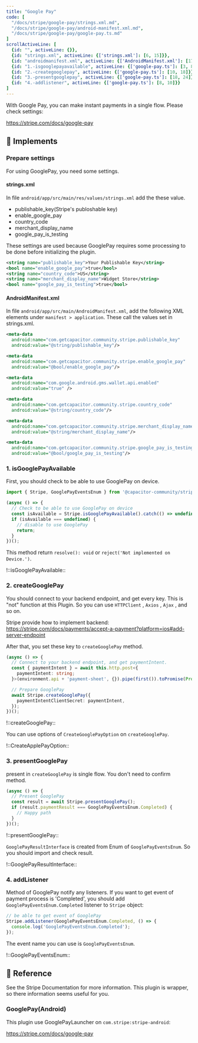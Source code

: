 ```yaml
---
title: "Google Pay"
code: [
  "/docs/stripe/google-pay/strings.xml.md",
  "/docs/stripe/google-pay/android-manifest.xml.md",
  "/docs/stripe/google-pay/google-pay.ts.md"
]
scrollActiveLine: [
  {id: "", activeLine: {}},
  {id: "strings.xml", activeLine: {['strings.xml']: [6, 15]}},
  {id: "androidmanifest.xml", activeLine: {['AndroidManifest.xml']: [17, 30]}},
  {id: "1.-isgooglepayavailable", activeLine: {['google-pay.ts']: [3, 8]}},
  {id: "2.-creategooglepay", activeLine: {['google-pay.ts']: [10, 18]}},
  {id: "3.-presentgooglepay", activeLine: {['google-pay.ts']: [18, 24]}},
  {id: "4.-addlistener", activeLine: {['google-pay.ts']: [8, 10]}}
]
---
```


With Google Pay, you can make instant payments in a single flow. Please check settings:

https://stripe.com/docs/google-pay

## 🐾 Implements

### Prepare settings
For using GooglePay, you need some settings.

#### strings.xml

In file `android/app/src/main/res/values/strings.xml` add the these value.

- publishable_key(Stripe's publoshable key)
- enable_google_pay
- country_code
- merchant_display_name
- google_pay_is_testing

These settings are used because GooglePay requires some processing to be done before initializing the plugin.

```xml
<string name="publishable_key">Your Publishable Key</string>
<bool name="enable_google_pay">true</bool>
<string name="country_code">US</string>
<string name="merchant_display_name">Widget Store</string>
<bool name="google_pay_is_testing">true</bool>
```

#### AndroidManifest.xml

In file `android/app/src/main/AndroidManifest.xml`, add the following XML elements under `manifest > application`. These call the values set in strings.xml.

```xml
<meta-data
  android:name="com.getcapacitor.community.stripe.publishable_key"
  android:value="@string/publishable_key"/>

<meta-data
  android:name="com.getcapacitor.community.stripe.enable_google_pay"
  android:value="@bool/enable_google_pay"/>

<meta-data
  android:name="com.google.android.gms.wallet.api.enabled"
  android:value="true" />

<meta-data
  android:name="com.getcapacitor.community.stripe.country_code"
  android:value="@string/country_code"/>

<meta-data
  android:name="com.getcapacitor.community.stripe.merchant_display_name"
  android:value="@string/merchant_display_name"/>

<meta-data
  android:name="com.getcapacitor.community.stripe.google_pay_is_testing"
  android:value="@bool/google_pay_is_testing"/>
```


### 1. isGooglePayAvailable
First, you should check to be able to use GooglePay on device. 

```ts
import { Stripe, GooglePayEventsEnum } from '@capacitor-community/stripe';

(async () => {
  // Check to be able to use GooglePay on device
  const isAvailable = Stripe.isGooglePayAvailable().catch(() => undefined);
  if (isAvailable === undefined) {
    // disable to use GooglePay
    return;
  }
})();
```

This method return `resolve(): void` or `reject('Not implemented on Device.')`. 

!::isGooglePayAvailable::


### 2. createGooglePay

You should connect to your backend endpoint, and get every key. This is "not" function at this Plugin. So you can use `HTTPClient` , `Axios` , `Ajax` , and so on.

Stripe provide how to implement backend:
https://stripe.com/docs/payments/accept-a-payment?platform=ios#add-server-endpoint

After that, you set these key to `createGooglePay` method.

```ts
(async () => {
  // Connect to your backend endpoint, and get paymentIntent.
  const { paymentIntent } = await this.http.post<{
    paymentIntent: string;
  }>(environment.api + 'payment-sheet', {}).pipe(first()).toPromise(Promise);

  // Prepare GooglePay
  await Stripe.createGooglePay({
    paymentIntentClientSecret: paymentIntent,
  });
})();
```

!::createGooglePay::


You can use options of `CreateGooglePayOption` on `createGooglePay`. 

!::CreateApplePayOption::

### 3. presentGooglePay

present in `createGooglePay` is single flow. You don't need to confirm method.

```ts
(async () => {
  // Present GooglePay
  const result = await Stripe.presentGooglePay();
  if (result.paymentResult === GooglePayEventsEnum.Completed) {
    // Happy path
  }
})();
```

!::presentGooglePay::

`GooglePayResultInterface` is created from Enum of `GooglePayEventsEnum`. So you should import and check result.

!::GooglePayResultInterface::

### 4. addListener

Method of GooglePay notify any listeners. If you want to get event of payment process is 'Completed', you should add `GooglePayEventsEnum.Completed` listener to `Stripe` object:

```ts
// be able to get event of GooglePay
Stripe.addListener(GooglePayEventsEnum.Completed, () => {
  console.log('GooglePayEventsEnum.Completed');
});
```

The event name you can use is `GooglePayEventsEnum`.

!::GooglePayEventsEnum::


## 📖 Reference
See the Stripe Documentation for more information. This plugin is wrapper, so there information seems useful for you.

### GooglePay(Android)
This plugin use GooglePayLauncher on `com.stripe:stripe-android`:

https://stripe.com/docs/google-pay
